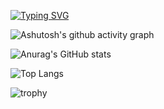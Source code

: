 <!--
**DummyV07/DummyV07** is a ✨ _special_ ✨ repository because its `README.md` (this file) appears on your GitHub profile.

Here are some ideas to get you started:

- 🔭 I’m currently working on ...
- 🌱 I’m currently learning ...
- 👯 I’m looking to collaborate on ...
- 🤔 I’m looking for help with ...
- 💬 Ask me about ...
- 📫 How to reach me: ...
- 😄 Pronouns: ...
- ⚡ Fun fact: ...
-->
[![Typing SVG](https://readme-typing-svg.demolab.com?font=Fira+Code&pause=1000&color=18F711&center=%E7%9C%9F%E7%9A%84&vCenter=%E7%9C%9F%E7%9A%84&repeat=%E7%9C%9F%E7%9A%84&random=&width=435&lines=%E5%B1%B1%E4%B8%8E%E5%B1%B1%E4%B8%8D%E8%A7%81%E9%9D%A2+%E5%86%8D%E8%A7%81%E5%AE%B9%E6%98%93%E5%86%8D%E8%A7%81%E9%9A%BE)](https://git.io/typing-svg)

![Ashutosh's github activity graph](https://github-readme-activity-graph.vercel.app/graph?username=DummyV07)





![Anurag's GitHub stats](https://github-readme-stats.vercel.app/api?username=DummyV07)

![Top Langs](https://github-readme-stats.vercel.app/api/top-langs/?username=DummyV07)

![trophy](https://github-profile-trophy.vercel.app/?username=DummyV07)
